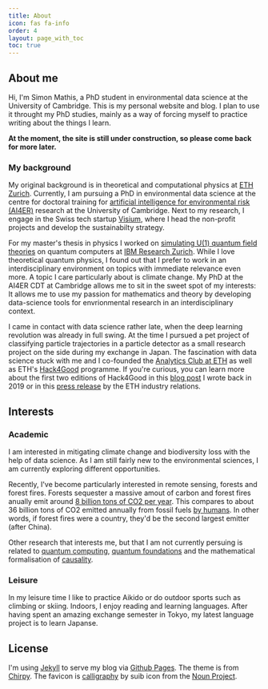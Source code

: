 ```yaml
---
title: About
icon: fas fa-info
order: 4
layout: page_with_toc
toc: true
---
```


## About me
Hi, I'm Simon Mathis, a PhD student in environmental data science at the University of Cambridge. This is my personal website and blog. I plan to use it throught my PhD studies, mainly as a way of forcing myself to practice writing about the things I learn.  

__At the moment, the site is still under construction, so please come back for more later.__

### My background
My original background is in theoretical and computational physics at [ETH Zurich](https://ethz.ch/en.html). Currently, I am pursuing a PhD in environmental data science at the centre for doctoral training for [artificial intelligence for environmental risk (AI4ER)](https://ai4er-cdt.esc.cam.ac.uk/) research at the University of Cambridge. Next to my research, I engage in the Swiss tech startup [Visium](https://visium.ch/), where I head the non-profit projects and develop the sustainabilty strategy.

For my master's thesis in physics I worked on [simulating U(1) quantum field theories](https://arxiv.org/abs/2005.10271) on quantum computers at [IBM Research Zurich](https://www.zurich.ibm.com/st/quantum/). While I love theoretical quantum physics, I found out that I prefer to work in an interdisciplinary environment on topics with immediate relevance even more. A topic I care particularly about is climate change. My PhD at the AI4ER CDT at Cambridge allows me to sit in the sweet spot of my interests: It allows me to use my passion for mathematics and theory by developing data-science tools for envrionmental research in an interdisciplinary context.  

I came in contact with data science rather late, when the deep learning revolution was already in full swing. At the time I pursued a pet project of classifying particle trajectories in a particle detector as a small research project on the side during my exchange in Japan. The fascination with data science stuck with me and I co-founded the [Analytics Club at ETH](https://analytics-club.org/) as well as ETH's [Hack4Good](https://analytics-club.org/hack4good) programme. If you're curious, you can learn more about the first two editions of Hack4Good in this [blog post](https://blogs.ethz.ch/ETHambassadors/2019/08/22/hack4good/) I wrote back in 2019 or in this [press release](https://ethz.ch/en/industry/industry/news/data/2020/04/eth-students-assist-ngos-in-war-zones.html) by the ETH industry relations.

## Interests
### Academic
I am interested in mitigating climate change and biodiversity loss with the help of data science. As I am still fairly new to the environmental sciences, I am currently exploring different opportunities.  

Recently, I've become particularly interested in remote sensing, forests and forest fires. Forests sequester a massive amout of carbon and forest fires anually emit around [8 billion tons of CO2 per year](https://essd.copernicus.org/articles/9/697/2017/). This compares to about 36 billion tons of CO2 emitted annually from fossil fuels [by humans](https://ourworldindata.org/grapher/annual-co-emissions-by-region?time=earliest..latest). In other words, if forest fires were a country, they'd be the second largest emitter (after China).  

Other research that interests me, but that I am not currently persuing is related to [quantum computing](https://journals.aps.org/prd/abstract/10.1103/PhysRevD.102.094501), [quantum foundations](https://github.com/Croydon-Brixton/qthought) and the mathematical formalisation of [causality](https://ftp.cs.ucla.edu/pub/stat_ser/r350.pdf).

### Leisure
In my leisure time I like to practice Aikido or do outdoor sports such as climbing or skiing. Indoors, I enjoy reading and learning languages. After having spent an amazing exchange semester in Tokyo, my latest language project is to learn Japanse.
## License
I'm using [Jekyll](https://jekyllrb.com/) to serve my blog via [Github Pages](https://pages.github.com/). The theme is from [Chirpy](https://github.com/cotes2020/jekyll-theme-chirpy). The favicon is [calligraphy](https://thenounproject.com/search/?q=calligraphy&i=1606333) by suib icon from the [Noun Project](https://thenounproject.com/).  

